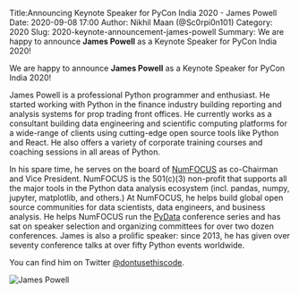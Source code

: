 Title:Announcing Keynote Speaker for PyCon India 2020 - James Powell
Date: 2020-09-08 17:00
Author: Nikhil Maan (@Sc0rpi0n101)
Category: 2020
Slug: 2020-keynote-announcement-james-powell
Summary: We are happy to announce **James Powell** as a Keynote Speaker for PyCon India 2020!

We are happy to announce **James Powell** as a Keynote Speaker for PyCon India 2020!

James Powell is a professional Python programmer and enthusiast. He started working with Python in the finance industry building reporting and analysis systems for prop trading front offices. He currently works as a consultant building data engineering and scientific computing platforms for a wide-range of clients using cutting-edge open source tools like Python and React. He also offers a variety of corporate training courses and coaching sessions in all areas of Python.

In his spare time, he serves on the board of [NumFOCUS](https://numfocus.org/) as co-Chairman and Vice President. NumFOCUS is the 501(c)(3) non-profit that supports all the major tools in the Python data analysis ecosystem (incl. pandas, numpy, jupyter, matplotlib, and others.) At NumFOCUS, he helps build global open source communities for data scientists, data engineers, and business analysis. He helps NumFOCUS run the [PyData](https://pydata.org/) conference series and has sat on speaker selection and organizing committees for over two dozen conferences. James is also a prolific speaker: since 2013, he has given over seventy conference talks at over fifty Python events worldwide.


You can find him on Twitter [@dontusethiscode](https://twitter.com/dontusethiscode).

![James Powell](https://in.pycon.org/2020/assets/images/jamespowell.jpg)
